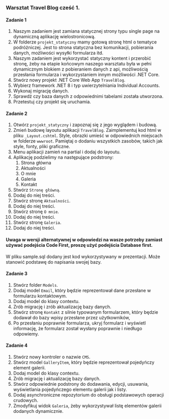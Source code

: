 ### Warsztat Travel Blog cześć 1.

####  Zadanie 1
1. Naszym zadaniem jest zamiana statycznej strony typu single page na dynamiczną aplikację wielostronicową.
1. W folderze `projekt_statyczny` mamy gotową stronę html o tematyce podróżniczej. Jest to strona statyczna bez komunikacji, pobierania danych, możliwości wysyłki formularza itd.
1. Naszym zadaniem jest wykorzystać statyczny kontent i przerobić stronę, żeby na etapie końcowym naszego warsztatu była w pełni dynamicznym blokiem z pobieraniem danych z api, możliwością przesłania formularza i wykorzystaniem innym możliwości .NET Core.
1. Stwórz nowy projekt .NET Core Web App `TravelBlog`.
1. Wybierz framework .NET 8 i typ uwierzytelniania Individual Accounts.
1. Wykonaj migrację danych.
1. Sprawdź czy baza danych z odpowiednimi tabelami została utworzona.
1. Przetestuj czy projekt się uruchamia.

####  Zadanie 2
1. Otwórz `projekt_statyczny` i zapoznaj się z jego wyglądem i budową.
1. Zmień budowę layoutu aplikacji `TravelBlog`. Zaimplementuj kod html w pliku `_Layout.cshtml`. Style, obrazki umieść w odpowiednich miejscach w folderze `wwwroot`. Pamiętaj o dodaniu wszystkich zasobów, takich jak style, fonty, pliki graficzne.
1. Menu aplikacji zamień na partial i dodaj do layoutu.
1. Aplikację podzielimy na następujące podstrony:
	1. Strona główna
	1. Aktualności
	1. O mnie
	1. Galeria 
	1. Kontakt
1. Stwórz `Stronę główną`.
1. Dodaj do niej treści.
1. Stwórz stronę `Aktualności`.
1. Dodaj do niej treści.
1. Stwórz stronę `O mnie`.
1. Dodaj do niej treści.
1. Stwórz stronę `Galeria`.
1. Dodaj do niej treści.

#### Uwaga w wersji alternatywnej w odpowiedzi na wasze potrzeby zamiast używać podejścia Code First, proszę użyć podejścia Database first.
W pliku sample.sql dodany jest kod wykorzystywany w prezentacji. Może stanowić podstawę do napisania swojej bazy.
		
####  Zadanie 3
1. Stwórz folder `Models`.
1. Dodaj model `Email`, który będzie reprezentował dane przesłane w formularzu kontaktowym.
1. Dodaj model do klasy contextu.
1. Zrób migrację i zrób aktualizację bazy danych.
1. Stwórz stronę `Kontakt` z silnie typowanym formularzem, który będzie dodawał do bazy wpisy przesłane przez użytkowników,
1. Po przesłaniu poprawnie formularza, ukryj formularz i wyświetl informację, że formularz został wysłany poprawnie i niedługo odpowiemy.

####  Zadanie 4
1. Stwórz nowy kontroler o nazwie `CMS`.
1. Stwórz model `GalleryItem`, który będzie reprezentował pojedyńczy element galerii.
1. Dodaj model do klasy contextu.
1. Zrób migrację i aktualizację bazy danych.
1. Stwórz odpowiednie podstrony do dodawania, edycji, usuwania, wyświetlania pojedyńczego elementu galerii jak i listy. 
1. Dodaj asynchroniczne repozytorium do obsługi podstawowych operacji crudowych.
1. Zmodyfikuj widok `Galeria`, żeby wykorzystywał listę elementów galerii dodanych dynamicznie.

  		   
